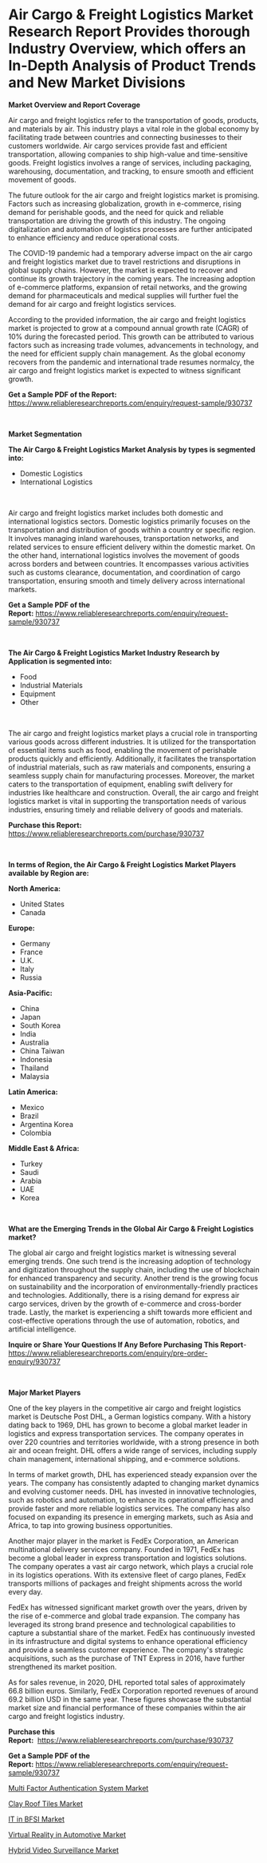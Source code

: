 <p><h1>Air Cargo & Freight Logistics Market Research Report Provides thorough Industry Overview, which offers an In-Depth Analysis of Product Trends and New Market Divisions</h1></p><p><strong>Market Overview and Report Coverage</strong></p>
<p><p>Air cargo and freight logistics refer to the transportation of goods, products, and materials by air. This industry plays a vital role in the global economy by facilitating trade between countries and connecting businesses to their customers worldwide. Air cargo services provide fast and efficient transportation, allowing companies to ship high-value and time-sensitive goods. Freight logistics involves a range of services, including packaging, warehousing, documentation, and tracking, to ensure smooth and efficient movement of goods.</p><p>The future outlook for the air cargo and freight logistics market is promising. Factors such as increasing globalization, growth in e-commerce, rising demand for perishable goods, and the need for quick and reliable transportation are driving the growth of this industry. The ongoing digitalization and automation of logistics processes are further anticipated to enhance efficiency and reduce operational costs.</p><p>The COVID-19 pandemic had a temporary adverse impact on the air cargo and freight logistics market due to travel restrictions and disruptions in global supply chains. However, the market is expected to recover and continue its growth trajectory in the coming years. The increasing adoption of e-commerce platforms, expansion of retail networks, and the growing demand for pharmaceuticals and medical supplies will further fuel the demand for air cargo and freight logistics services.</p><p>According to the provided information, the air cargo and freight logistics market is projected to grow at a compound annual growth rate (CAGR) of 10% during the forecasted period. This growth can be attributed to various factors such as increasing trade volumes, advancements in technology, and the need for efficient supply chain management. As the global economy recovers from the pandemic and international trade resumes normalcy, the air cargo and freight logistics market is expected to witness significant growth.</p></p>
<p><strong>Get a Sample PDF of the Report:</strong> <a href="https://www.reliableresearchreports.com/enquiry/request-sample/930737">https://www.reliableresearchreports.com/enquiry/request-sample/930737</a></p>
<p>&nbsp;</p>
<p><strong>Market Segmentation</strong></p>
<p><strong>The Air Cargo & Freight Logistics Market Analysis by types is segmented into:</strong></p>
<p><ul><li>Domestic Logistics</li><li>International Logistics</li></ul></p>
<p>&nbsp;</p>
<p><p>Air cargo and freight logistics market includes both domestic and international logistics sectors. Domestic logistics primarily focuses on the transportation and distribution of goods within a country or specific region. It involves managing inland warehouses, transportation networks, and related services to ensure efficient delivery within the domestic market. On the other hand, international logistics involves the movement of goods across borders and between countries. It encompasses various activities such as customs clearance, documentation, and coordination of cargo transportation, ensuring smooth and timely delivery across international markets.</p></p>
<p><strong>Get a Sample PDF of the Report:</strong>&nbsp;<a href="https://www.reliableresearchreports.com/enquiry/request-sample/930737">https://www.reliableresearchreports.com/enquiry/request-sample/930737</a></p>
<p>&nbsp;</p>
<p><strong>The Air Cargo & Freight Logistics Market Industry Research by Application is segmented into:</strong></p>
<p><ul><li>Food</li><li>Industrial Materials</li><li>Equipment</li><li>Other</li></ul></p>
<p>&nbsp;</p>
<p><p>The air cargo and freight logistics market plays a crucial role in transporting various goods across different industries. It is utilized for the transportation of essential items such as food, enabling the movement of perishable products quickly and efficiently. Additionally, it facilitates the transportation of industrial materials, such as raw materials and components, ensuring a seamless supply chain for manufacturing processes. Moreover, the market caters to the transportation of equipment, enabling swift delivery for industries like healthcare and construction. Overall, the air cargo and freight logistics market is vital in supporting the transportation needs of various industries, ensuring timely and reliable delivery of goods and materials.</p></p>
<p><strong>Purchase this Report:</strong>&nbsp; <a href="https://www.reliableresearchreports.com/purchase/930737">https://www.reliableresearchreports.com/purchase/930737</a></p>
<p>&nbsp;</p>
<p><strong>In terms of Region, the Air Cargo & Freight Logistics Market Players available by Region are:</strong></p>
<p>
    <p> <strong> North America: </strong>
        <ul>
            <li>United States</li>
            <li>Canada</li>
        </ul>
        </p> 
    <p> <strong> Europe: </strong>
        <ul>
            <li>Germany</li>
            <li>France</li>
            <li>U.K.</li>
            <li>Italy</li>
            <li>Russia</li>
        </ul>
        </p> 
    <p> <strong> Asia-Pacific: </strong>
        <ul>
            <li>China</li>
            <li>Japan</li>
            <li>South Korea</li>
            <li>India</li>
            <li>Australia</li>
            <li>China Taiwan</li>
            <li>Indonesia</li>
            <li>Thailand</li>
            <li>Malaysia</li>
        </ul>
        </p> 
    <p> <strong> Latin America: </strong>
        <ul>
            <li>Mexico</li>
            <li>Brazil</li>
            <li>Argentina Korea</li>
            <li>Colombia</li>
        </ul>
        </p> 
    <p> <strong> Middle East & Africa: </strong>
        <ul>
            <li>Turkey</li>
            <li>Saudi</li>
            <li>Arabia</li>
            <li>UAE</li>
            <li>Korea</li>
        </ul>
    </p>
    </p>
<p>&nbsp;</p>
<p><strong>What are the Emerging Trends in the Global Air Cargo & Freight Logistics market?</strong></p>
<p><p>The global air cargo and freight logistics market is witnessing several emerging trends. One such trend is the increasing adoption of technology and digitization throughout the supply chain, including the use of blockchain for enhanced transparency and security. Another trend is the growing focus on sustainability and the incorporation of environmentally-friendly practices and technologies. Additionally, there is a rising demand for express air cargo services, driven by the growth of e-commerce and cross-border trade. Lastly, the market is experiencing a shift towards more efficient and cost-effective operations through the use of automation, robotics, and artificial intelligence.</p></p>
<p><strong>Inquire or Share Your Questions If Any Before Purchasing This Report</strong>- <a href="https://www.reliableresearchreports.com/enquiry/pre-order-enquiry/930737">https://www.reliableresearchreports.com/enquiry/pre-order-enquiry/930737</a></p>
<p>&nbsp;</p>
<p><strong>Major Market Players</strong></p>
<p><p>One of the key players in the competitive air cargo and freight logistics market is Deutsche Post DHL, a German logistics company. With a history dating back to 1969, DHL has grown to become a global market leader in logistics and express transportation services. The company operates in over 220 countries and territories worldwide, with a strong presence in both air and ocean freight. DHL offers a wide range of services, including supply chain management, international shipping, and e-commerce solutions.</p><p>In terms of market growth, DHL has experienced steady expansion over the years. The company has consistently adapted to changing market dynamics and evolving customer needs. DHL has invested in innovative technologies, such as robotics and automation, to enhance its operational efficiency and provide faster and more reliable logistics services. The company has also focused on expanding its presence in emerging markets, such as Asia and Africa, to tap into growing business opportunities.</p><p>Another major player in the market is FedEx Corporation, an American multinational delivery services company. Founded in 1971, FedEx has become a global leader in express transportation and logistics solutions. The company operates a vast air cargo network, which plays a crucial role in its logistics operations. With its extensive fleet of cargo planes, FedEx transports millions of packages and freight shipments across the world every day.</p><p>FedEx has witnessed significant market growth over the years, driven by the rise of e-commerce and global trade expansion. The company has leveraged its strong brand presence and technological capabilities to capture a substantial share of the market. FedEx has continuously invested in its infrastructure and digital systems to enhance operational efficiency and provide a seamless customer experience. The company's strategic acquisitions, such as the purchase of TNT Express in 2016, have further strengthened its market position.</p><p>As for sales revenue, in 2020, DHL reported total sales of approximately 66.8 billion euros. Similarly, FedEx Corporation reported revenues of around 69.2 billion USD in the same year. These figures showcase the substantial market size and financial performance of these companies within the air cargo and freight logistics industry.</p></p>
<p><strong>Purchase this Report:</strong>&nbsp;&nbsp;<a href="https://www.reliableresearchreports.com/purchase/930737">https://www.reliableresearchreports.com/purchase/930737</a></p>
<p></p>
<p><strong>Get a Sample PDF of the Report:</strong>&nbsp;<a href="https://www.reliableresearchreports.com/enquiry/request-sample/930737">https://www.reliableresearchreports.com/enquiry/request-sample/930737</a></p>
<p><p><a href="https://medium.com/@rosejohnson762014/multi-factor-authentication-system-market-size-growth-forecast-2023-2030-e3f830f6b3f6">Multi Factor Authentication System Market</a></p><p><a href="https://www.reportprime.com/clay-roof-tiles-r286">Clay Roof Tiles Market</a></p><p><a href="https://github.com/JameTravis/Market-Research-Report-List-1/blob/main/it-in-bfsi-market.md">IT in BFSI Market</a></p><p><a href="https://www.linkedin.com/pulse/decoding-virtual-reality-automotive-market-deep-dive-3uaqe/">Virtual Reality in Automotive Market</a></p><p><a href="https://medium.com/@samanthareed1916/hybrid-video-surveillance-market-size-growth-forecast-2023-2030-e3d5ce05cbdc">Hybrid Video Surveillance Market</a></p></p>